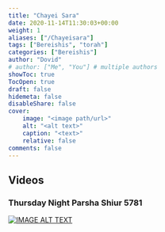 ```yaml
---
title: "Chayei Sara"
date: 2020-11-14T11:30:03+00:00
weight: 1
aliases: ["/Chayeisara"]
tags: ["Bereishis", "torah"]
categories: ["Bereishis"]
author: "Dovid"
# author: ["Me", "You"] # multiple authors
showToc: true
TocOpen: true
draft: false
hidemeta: false
disableShare: false
cover:
    image: "<image path/url>"
    alt: "<alt text>"
    caption: "<text>"
    relative: false
comments: false
---
```

 ## Videos
 ### Thursday Night Parsha Shiur 5781
[![IMAGE ALT TEXT](http://img.youtube.com/vi/udAg030scIw/0.jpg)](http://www.youtube.com/watch?v=udAg030scIw "Video Title")
